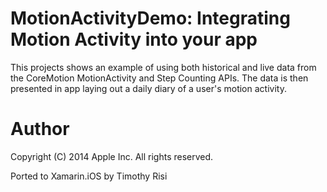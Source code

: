 # MotionActivityDemo: Integrating Motion Activity into your app

This projects shows an example of using both historical and live data from the CoreMotion MotionActivity and Step Counting APIs.  The data is then presented in app laying out a daily diary of a user's motion activity.

# Author
Copyright (C) 2014 Apple Inc. All rights reserved.

Ported to Xamarin.iOS by Timothy Risi